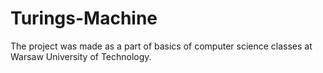 # Turings-Machine
The project was made as a part of basics of computer science classes at Warsaw University of Technology.
